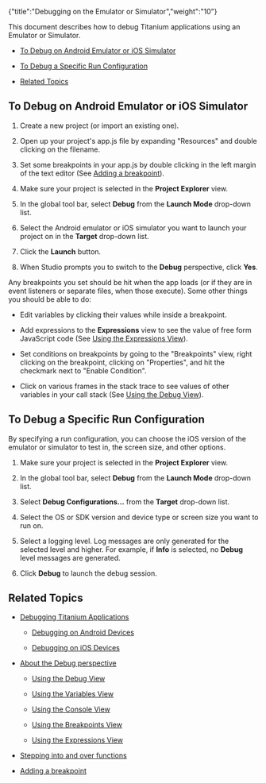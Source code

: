 {"title":"Debugging on the Emulator or Simulator","weight":"10"}

This document describes how to debug Titanium applications using an Emulator or Simulator.

* [To Debug on Android Emulator or iOS Simulator](#to-debug-on-android-emulator-or-ios-simulator)

* [To Debug a Specific Run Configuration](#to-debug-a-specific-run-configuration)

* [Related Topics](#related-topics)

## To Debug on Android Emulator or iOS Simulator

1. Create a new project (or import an existing one).

2. Open up your project's app.js file by expanding "Resources" and double clicking on the filename.

3. Set some breakpoints in your app.js by double clicking in the left margin of the text editor (See [Adding a breakpoint](/docs/appc/Axway_Appcelerator_Studio/Axway_Appcelerator_Studio_Guide/Web_Development/JavaScript_Development/Debugging_JavaScript/Adding_a_breakpoint/)).

4. Make sure your project is selected in the **Project Explorer** view.

5. In the global tool bar, select **Debug** from the **Launch Mode** drop-down list.

6. Select the Android emulator or iOS simulator you want to launch your project on in the **Target** drop-down list.

7. Click the **Launch** button.

8. When Studio prompts you to switch to the **Debug** perspective, click **Yes**.

Any breakpoints you set should be hit when the app loads (or if they are in event listeners or separate files, when those execute). Some other things you should be able to do:

* Edit variables by clicking their values while inside a breakpoint.

* Add expressions to the **Expressions** view to see the value of free form JavaScript code (See [Using the Expressions View](/docs/appc/Axway_Appcelerator_Studio/Axway_Appcelerator_Studio_Guide/Web_Development/JavaScript_Development/Debugging_JavaScript/About_the_Debug_perspective/Using_the_Expressions_View/)).

* Set conditions on breakpoints by going to the "Breakpoints" view, right clicking on the breakpoint, clicking on "Properties", and hit the checkmark next to "Enable Condition".

* Click on various frames in the stack trace to see values of other variables in your call stack (See [Using the Debug View](/docs/appc/Axway_Appcelerator_Studio/Axway_Appcelerator_Studio_Guide/Web_Development/JavaScript_Development/Debugging_JavaScript/About_the_Debug_perspective/Using_the_Debug_View/)).

## To Debug a Specific Run Configuration

By specifying a run configuration, you can choose the iOS version of the emulator or simulator to test in, the screen size, and other options.

1. Make sure your project is selected in the **Project Explorer** view.

2. In the global tool bar, select **Debug** from the **Launch Mode** drop-down list.

3. Select **Debug Configurations...** from the **Target** drop-down list.

4. Select the OS or SDK version and device type or screen size you want to run on.

5. Select a logging level. Log messages are only generated for the selected level and higher. For example, if **Info** is selected, no **Debug** level messages are generated.

6. Click **Debug** to launch the debug session.

## Related Topics

* [Debugging Titanium Applications](/docs/appc/Axway_Appcelerator_Studio/Axway_Appcelerator_Studio_Guide/Titanium_Development/Debugging_Titanium_Applications/)

    * [Debugging on Android Devices](/docs/appc/Axway_Appcelerator_Studio/Axway_Appcelerator_Studio_Guide/Titanium_Development/Debugging_Titanium_Applications/Debugging_on_Android_Devices/)

    * [Debugging on iOS Devices](/docs/appc/Axway_Appcelerator_Studio/Axway_Appcelerator_Studio_Guide/Titanium_Development/Debugging_Titanium_Applications/Debugging_on_iOS_Devices/)

* [About the Debug perspective](/docs/appc/Axway_Appcelerator_Studio/Axway_Appcelerator_Studio_Guide/Web_Development/JavaScript_Development/Debugging_JavaScript/About_the_Debug_perspective/)

    * [Using the Debug View](/docs/appc/Axway_Appcelerator_Studio/Axway_Appcelerator_Studio_Guide/Web_Development/JavaScript_Development/Debugging_JavaScript/About_the_Debug_perspective/Using_the_Debug_View/)

    * [Using the Variables View](/docs/appc/Axway_Appcelerator_Studio/Axway_Appcelerator_Studio_Guide/Web_Development/JavaScript_Development/Debugging_JavaScript/About_the_Debug_perspective/Using_the_Variables_View/)

    * [Using the Console View](/docs/appc/Axway_Appcelerator_Studio/Axway_Appcelerator_Studio_Guide/Web_Development/JavaScript_Development/Debugging_JavaScript/Using_the_Console_View/)

    * [Using the Breakpoints View](/docs/appc/Axway_Appcelerator_Studio/Axway_Appcelerator_Studio_Guide/Web_Development/JavaScript_Development/Debugging_JavaScript/About_the_Debug_perspective/Using_the_Breakpoints_View/)

    * [Using the Expressions View](/docs/appc/Axway_Appcelerator_Studio/Axway_Appcelerator_Studio_Guide/Web_Development/JavaScript_Development/Debugging_JavaScript/About_the_Debug_perspective/Using_the_Expressions_View/)

* [Stepping into and over functions](/docs/appc/Axway_Appcelerator_Studio/Axway_Appcelerator_Studio_Guide/Web_Development/JavaScript_Development/Debugging_JavaScript/Stepping_into_and_over_functions/)

* [Adding a breakpoint](/docs/appc/Axway_Appcelerator_Studio/Axway_Appcelerator_Studio_Guide/Web_Development/JavaScript_Development/Debugging_JavaScript/Adding_a_breakpoint/)
